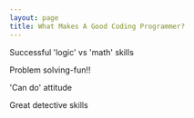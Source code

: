 ```yaml
---
layout: page
title: What Makes A Good Coding Programmer?
---
```


Successful 'logic' vs 'math' skills

Problem solving-fun!! 

'Can do' attitude 

Great detective skills
